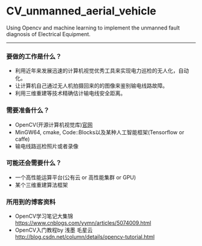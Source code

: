 # CV_unmanned_aerial_vehicle
Using Opencv and machine learning to implement the unmanned fault diagnosis of Electrical Equipment.

***

### 要做的工作是什么？

* 利用近年来发展迅速的计算机视觉优秀工具来实现电力巡检的无人化，自动化。
* 让计算机自己通过无人机拍摄回来的的图像来鉴别输电线路故障。
* 利用三维重建等技术精确估计输电线安全距离。

### 需要准备什么？

* OpenCV(开源计算机视觉库)[官网](https://github.com/Itseez/opencv)
* MinGW64, cmake, Code::Blocks以及某种人工智能框架(Tensorflow or caffe)
* 输电线路巡检照片或者录像

### 可能还会需要什么？

* 一个高性能运算平台(公有云 or 高性能集群 or GPU)
* 某个三维重建算法框架

### 所用到的博客资料

* OpenCV学习笔记大集锦
https://www.cnblogs.com/yymn/articles/5074009.html
* OpenCV入门教程by 浅墨 毛星云
http://blog.csdn.net/column/details/opencv-tutorial.html
